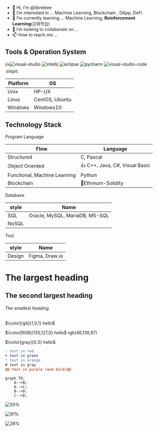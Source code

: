- 👋 Hi, I’m @libreleee
- 👀 I’m interested in ... Machine Learning, Blockchain , DApp, DeFi
- 🌱 I’m currently learning ... Machine Learning, **Reinforcement Learning**(강화학습)
- 💞️ I’m looking to collaborate on ...
- 📫 How to reach me ...

## Tools & Operation System 

:+1:![visual-studio](https://user-images.githubusercontent.com/117779419/202929324-2960a3a0-19ce-4314-8e03-87421b25522d.png)
![intellij](https://user-images.githubusercontent.com/117779419/202929261-d02a9305-184c-4c2e-bab8-80963aa7670d.png)
![eclipse](https://user-images.githubusercontent.com/117779419/202929268-1e55da6e-a36f-4756-bcfb-db3d36880605.png)
![pycharm](https://user-images.githubusercontent.com/117779419/202929278-4e7760ae-4e0d-4807-93ed-56e7b02c047b.png)
![visual-studio-code](https://user-images.githubusercontent.com/117779419/202929286-ee947981-1b41-4cf6-97c6-697268d23170.png):shipit:

| Platform            | OS        |
|-----------------|---------------|
| Unix      | HP-UX |
| Linux      | CentOS, Ubuntu |
| Windows    | Windows10 |

## Technology Stack

<!---
libreleee/libreleee is a ✨ special ✨ repository because its `README.md` (this file) appears on your GitHub profile.
You can click the Preview link to take a look at your changes.
--->
Program Language

| Flow            | Language        |
|-----------------|---------------|
| Structured      | C, Pascal |
| Object Oriented |:+1: C++, Java, C#, Visual Basic       |
| Functional, Machine Learning      | Python        |
| Blockchain      | 🌱Ethreum-Solidity        |


Database

| style            | Name      |
|-----------------|---------------|
|SQL                   |Oracle, MySQL, MariaDB, MS-SQL               |
|NoSQL               |         |

Tool

| style            | Name      |
|-----------------|---------------|
|Design                   |Figma, Draw.io               |

# The largest heading
## The second largest heading
###### The smallest heading

$\color[rgb]{1,0,1} hello$

$\color[RGB]{155,127,0} hello$  rgb(46,139,87)

$\color[gray]{0.3} hello$

```diff
- text in red
+ text in green
! text in orange
# text in gray
@@ text in purple (and bold)@@
```

```mermaid
graph TD;
    A-->B;
    A-->C;
    B-->D;
    C-->D;
```

 ![50%](https://progress-bar.dev/50)
 

    
![91%](https://progress-bar.dev/91/?title=done)

![28%](https://progress-bar.dev/28/?title=progress)
    
